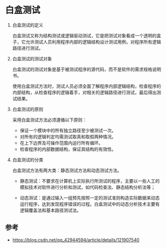 # 白盒测试

1. 白盒测试的定义

    白盒测试又称为结构测试或逻辑驱动测试，它是把测试对象看成一个透明的盒子，它允许测试人员利用程序内部的逻辑结构设计测试用例，对程序所有逻辑路径进行测试。

2. 白盒测试的测试对象

    白盒测试的测试对象是基于被测试程序的源代码，而不是软件的需求规格说明书。

    使用白盒测试方法时，测试人员必须全面了解程序内部逻辑结构，检查程序的内部结构，从检查程序的逻辑着手，对相关的逻辑路径进行测试，最后得出测试结果。

3. 白盒测试的原则

    采用白盒测试方法必须遵循以下原则：
    - 保证一个模块中的所有独立路径至少被测试一次。
    - 对所有的逻辑判定均需测试取真和取假两种情况。
    - 在上下边界及可操作范围内运行所有循环。
    - 检查程序的内部数据结构，保证其结构的有效性。

4. 白盒测试的分类

    白盒测试方法有两大类：静态测试方法和动态测试方法。

    - 静态测试：不要求在计算机上实际执行所测试的程序，主要以一些人工的模拟技术对软件进行分析和测试，如代码检查法、静态结构分析法等；

    - 动态测试：是通过输入一组预先按照一定的测试准则构造实际数据来动态运行程序，达到发现程序错误的过程。白盒测试中的动态分析技术主要有逻辑覆盖法和基本路径测试法。

## 参考

- <https://blog.csdn.net/qq_42944594/article/details/121907540>
